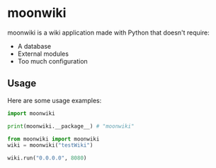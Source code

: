 # moonwiki
moonwiki is a wiki application made with Python that doesn't require:
- A database
- External modules
- Too much configuration
## Usage
Here are some usage examples:
```py
import moonwiki

print(moonwiki.__package__) # "moonwiki"
```
```py
from moonwiki import moonwiki
wiki = moonwiki("testWiki")

wiki.run("0.0.0.0", 8080)
```